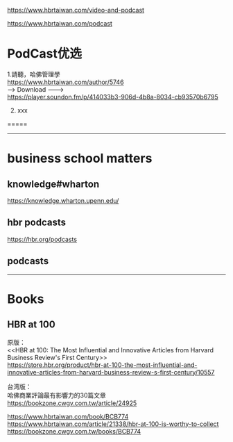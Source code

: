 https://www.hbrtaiwan.com/video-and-podcast    


https://www.hbrtaiwan.com/podcast     



#  PodCast优选     

1.請聽，哈佛管理學      
https://www.hbrtaiwan.com/author/5746            
-->  Download --->        
https://player.soundon.fm/p/414033b3-906d-4b8a-8034-cb93570b6795        



2. xxx    




=====

--------
#   business school matters    
##  knowledge#wharton
https://knowledge.wharton.upenn.edu/          


## hbr podcasts    
https://hbr.org/podcasts      


## podcasts   




---

#  Books
##  HBR at 100
原版：     
<<HBR at 100: The Most Influential and Innovative Articles from Harvard Business Review's First Century>>     
https://store.hbr.org/product/hbr-at-100-the-most-influential-and-innovative-articles-from-harvard-business-review-s-first-century/10557     

台湾版：      
哈佛商業評論最有影響力的30篇文章       
https://bookzone.cwgv.com.tw/article/24925      

https://www.hbrtaiwan.com/book/BCB774      
https://www.hbrtaiwan.com/article/21338/hbr-at-100-is-worthy-to-collect         
https://bookzone.cwgv.com.tw/books/BCB774         



